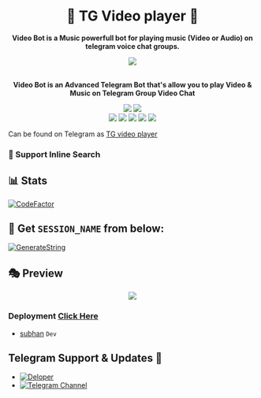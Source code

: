 <h1 align = "center"> 🎵 TG Video player 🎵 </h1>

<p align="center"><b> Video Bot is a Music powerfull bot for playing music (Video or Audio) on telegram voice chat groups. </b></p>


<p align="center"><a href="https://t.me/lisaSupportChat"><img src="https://telegra.ph/file/d0a829e82b13c9d91c257.jpg"></a></p>
<p align="center">
    <br><b>Video Bot is an Advanced Telegram Bot that's allow you to play Video & Music on Telegram Group Video Chat</b><br>
</p>
<p align="center">
    <a href="https://www.python.org/" alt="made-with-python"> <img src="https://img.shields.io/badge/Made%20with-Python-black.svg?style=flat-square&logo=python&logoColor=blue&color=red" /></a>
    <a href="https://github.com/Subhan-1/TG-video-player/graphs/commit-activity" alt="Maintenance"> <img src="https://img.shields.io/badge/Maintained%3F-yes-red.svg?style=flat-square" /></a>
    <a https://github.com/Subhan-1/TG-video-player <img src="https://img.shields.io/codacy/grade/a723cb464d5a4d25be3152b5d71de82d?color=red&logo=codacy&style=flat-square" alt="Codacy" /></a><br>
    <a href="https://github.com/Subhan-1/TG-video-player "> <img src="https://img.shields.io/github/repo-size/Rishabhbhan4/video-Bot?color=red&logo=github&logoColor=blue&style=flat-square" /></a>
    <a href="https://github.com/Subhan-1/TG-video-player/commits/main"> <img src="https://img.shields.io/github/last-commit/Subhan-1/TG-video-player?color=red&logo=github&logoColor=blue&style=flat-square" /></a>
    <a href="https://github.com/Subhan-1/TG-video-player/issues"> <img src="https://img.shields.io/github/issues/Subhan-1/TG-video-player?color=red&logo=github&logoColor=blue&style=flat-square" /></a>
    <a href="https://github.com/Subhan-1/TG-video-player/network/members"> <img src="https://img.shields.io/github/forks/Subhan-1/TG-video-player?color=red&logo=github&logoColor=blue&style=flat-square" /></a>  
    <a href="https://github.com/Subhan-1/TG-video-player/network/members"> <img src="https://img.shields.io/github/stars/Subhan-1/TG-video-player?color=red&logo=github&logoColor=blue&style=flat-square" /></a>  
</p>

Can be found on Telegram as [TG video player](https://t.me/video_player_KDbot)</br>

### 🔎 Support Inline Search

## 📊 Stats
[![CodeFactor](https://www.codefactor.io/repository/github/subhan-1/TG-video-player/badge)](https://www.codefactor.io/repository/github/subhan-1/TG-video-player)

## 🧪 Get `SESSION_NAME` from below:

 [![GenerateString](https://te.legra.ph/file/e63dc76bc56a39f3383ab.jpg)](https://replit.com/@Rishabhbhan5/Rishabh-String-Session#main.py)


## 🎭 Preview
<p align="center">
  <img src="https://telegra.ph/file/a9779821deeaa18b7bf10.jpg">
</p>



###  Deployment [Click Here](https://github.com/Subhan-1/TG-video-player/blob/main/Subhan.md)

- [subhan](https://github.com/subhan-1) ``Dev``

## Telegram Support & Updates 🏢
- [![Deloper](https://img.shields.io/badge/Developer-brightgreen)](https://t.me/Subhan011)
- [![Telegram Channel](https://img.shields.io/badge/Telegram-Channel-brightgreen)](https://t.me/kd_botz)
